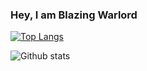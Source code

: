 ### Hey, I am Blazing Warlord

<!--
**BlazingWarlord/BlazingWarlord** is a ✨ _special_ ✨ repository because its `README.md` (this file) appears on your GitHub profile.

Here are some ideas to get you started:

- 🔭 I’m currently working on ...
- 🌱 I’m currently learning ...
- 👯 I’m looking to collaborate on ...
- 🤔 I’m looking for help with ...
- 💬 Ask me about ...
- 📫 How to reach me: ...
- 😄 Pronouns: ...
- ⚡ Fun fact: ...
-->
[![Top Langs](https://github-readme-stats-git-masterrstaa-rickstaa.vercel.app/api/top-langs/?username=BlazingWarlord&theme=dracula)](https://github.com/BlazingWarlord/github-readme-stats)

![Github stats](https://github-readme-stats.vercel.app/api?username=BlazingWarlord&theme=dracula)
